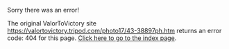 

Sorry there was an error!

The original ValorToVictory site https://valortovictory.tripod.com/photo17/43-38897ph.htm returns an error code: 404 for this page. [Click here to go to the index page](../index.md).